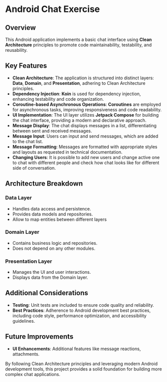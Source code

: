 # Android Chat Exercise

## Overview
This Android application implements a basic chat interface using **Clean Architecture** principles to promote code maintainability, testability, and reusability.

## Key Features
- **Clean Architecture**: The application is structured into distinct layers: **Data**, **Domain**, and **Presentation**, adhering to Clean Architecture principles.
- **Dependency Injection**: **Koin** is used for dependency injection, enhancing testability and code organization.
- **Coroutine-based Asynchronous Operations**: **Coroutines** are employed for asynchronous tasks, improving responsiveness and code readability.
- **UI Implementation**: The UI layer utilizes **Jetpack Compose** for building the chat interface, providing a modern and declarative approach.
- **Message Display**: The chat displays messages in a list, differentiating between sent and received messages.
- **Message Input**: Users can input and send messages, which are added to the chat list.
- **Message Formatting**: Messages are formatted with appropriate styles and layouts as requested in technical documentation.
- **Changing Users**: It is possible to add new users and change active one to chat with different people and check how chat looks like for different side of conversation.

## Architecture Breakdown

### Data Layer
- Handles data access and persistence.
- Provides data models and repositories.
- Allow to map entities between different layers

### Domain Layer
- Contains business logic and repositories.
- Does not depend on any other modules.

### Presentation Layer
- Manages the UI and user interactions.
- Displays data from the Domain layer.

## Additional Considerations
- **Testing**: Unit tests are included to ensure code quality and reliability.
- **Best Practices**: Adherence to Android development best practices, including code style, performance optimization, and accessibility guidelines.

## Future Improvements
- **UI Enhancements**: Additional features like message reactions, attachments.

By following Clean Architecture principles and leveraging modern Android development tools, this project provides a solid foundation for building more complex chat applications.
